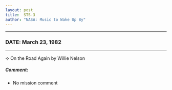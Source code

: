 ```yaml
---
layout: post
title:  STS-3
author: "NASA: Music to Wake Up By"
---
```


----
### DATE: March 23, 1982
----
⊹ On the Road Again by Willie Nelson

##### Comment:
* No mission comment
